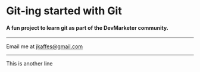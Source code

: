 # Git-ing started with Git

#### A fun project to learn git as part of the **DevMarketer** community.

----

Email me at [jkaffes@gmail.com](Mailto:jkaffes@gmail.com)

---

This is another line